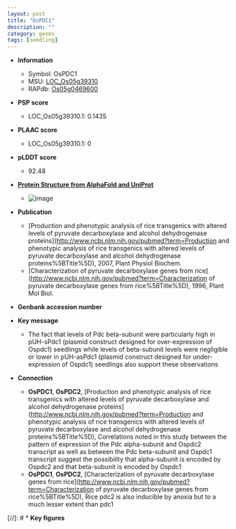 ```yaml
---
layout: post
title: "OsPDC1"
description: ""
category: genes
tags: [seedling]
---
```


* **Information**  
    + Symbol: OsPDC1  
    + MSU: [LOC_Os05g39310](http://rice.plantbiology.msu.edu/cgi-bin/ORF_infopage.cgi?orf=LOC_Os05g39310)  
    + RAPdb: [Os05g0469600](http://rapdb.dna.affrc.go.jp/viewer/gbrowse_details/irgsp1?name=Os05g0469600)  

* **PSP score**  
    + LOC_Os05g39310.1: 0.1435 

* **PLAAC score**  
    + LOC_Os05g39310.1: 0 

* **pLDDT score**
    + 92.48

* **[Protein Structure from AlphaFold and UniProt](https://www.uniprot.org/uniprotkb/Q0DHF6/entry#structure)**
    + ![image](https://ricepsp.github.io/images/Q0/AF-Q0DHF6-F1.png)

* **Publication**  
    + [Production and phenotypic analysis of rice transgenics with altered levels of pyruvate decarboxylase and alcohol dehydrogenase proteins](http://www.ncbi.nlm.nih.gov/pubmed?term=Production and phenotypic analysis of rice transgenics with altered levels of pyruvate decarboxylase and alcohol dehydrogenase proteins%5BTitle%5D), 2007, Plant Physiol Biochem.
    + [Characterization of pyruvate decarboxylase genes from rice](http://www.ncbi.nlm.nih.gov/pubmed?term=Characterization of pyruvate decarboxylase genes from rice%5BTitle%5D), 1996, Plant Mol Biol.

* **Genbank accession number**  

* **Key message**  
    + The fact that levels of Pdc beta-subunit were particularly high in pUH-sPdc1 (plasmid construct designed for over-expression of Ospdc1) seedlings while levels of beta-subunit levels were negligible or lower in pUH-asPdc1 (plasmid construct designed for under-expression of Ospdc1) seedlings also support these observations

* **Connection**  
    + __OsPDC1__, __OsPDC2__, [Production and phenotypic analysis of rice transgenics with altered levels of pyruvate decarboxylase and alcohol dehydrogenase proteins](http://www.ncbi.nlm.nih.gov/pubmed?term=Production and phenotypic analysis of rice transgenics with altered levels of pyruvate decarboxylase and alcohol dehydrogenase proteins%5BTitle%5D), Correlations noted in this study between the pattern of expression of the Pdc alpha-subunit and Ospdc2 transcript as well as between the Pdc beta-subunit and Ospdc1 transcript suggest the possibility that alpha-subunit is encoded by Ospdc2 and that beta-subunit is encoded by Ospdc1
    + __OsPDC1__, __OsPDC2__, [Characterization of pyruvate decarboxylase genes from rice](http://www.ncbi.nlm.nih.gov/pubmed?term=Characterization of pyruvate decarboxylase genes from rice%5BTitle%5D), Rice pdc2 is also inducible by anoxia but to a much lesser extent than pdc1

[//]: # * **Key figures**  


